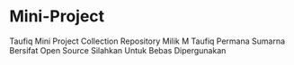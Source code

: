 # Mini-Project

Taufiq Mini Project Collection
Repository Milik M Taufiq Permana Sumarna Bersifat Open Source
Silahkan Untuk Bebas Dipergunakan
